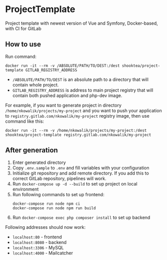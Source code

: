 # ProjectTemplate
Project template with newest version of Vue and Symfony, Docker-based, with CI for GitLab

## How to use

Run command:
```shell script
docker run -it --rm -v /ABSOLUTE/PATH/TO/DEST:/dest shooktea/project-template GITLAB_REGISTRY_ADDRESS
```

* `/ABSOLUTE/PATH/TO/DEST` is an absolute path to a directory that will contain whole project.
* `GITLAB_REGISTRY_ADDRESS` is address to main project registry that will contain both pushed application and php-dev image.

For example, if you want to generate project in directory `/home/nkowalik/projects/my-project` and you want to push
your application to `registry.gitlab.com/nkowalik/my-project` registry image, then use command like this:

```shell script
docker run -it --rm -v /home/nkowalik/projects/my-project:/dest shooktea/project-template registry.gitlab.com/nkowalik/my-project
```

## After generation

1. Enter generated directory
1. Copy `.env.sample` to `.env` and fill variables with your configuration
1. Initialize git repository and add remote directory. If you add this to correct GitLab repository, pipelines will work.
1. Run `docker-compose up -d --build` to set up project on local environment
1. Run following commands to set up frontend:
    ```shell script
    docker-compose run node npm ci
    docker-compose run node npm run build
    ```
1. Run `docker-compose exec php composer install` to set up backend

Following addresses should now work:
* `localhost:80` - frontend
* `localhost:8080` - backend
* `localhost:3306` - MySQL
* `localhost:4000` - Mailcatcher
